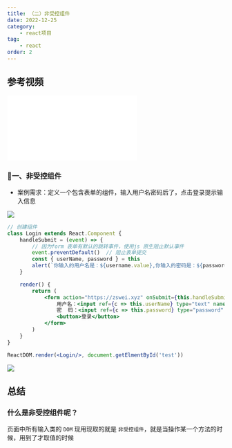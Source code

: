 ```yaml
---
title: （二）非受控组件
date: 2022-12-25
category:
    - react项目
tag: 
    - react
order: 2
---
```


## 参考视频
<iframe src="//player.bilibili.com/player.html?aid=798144910&bvid=BV1wy4y1D7JT&cid=266611422&page=33" scrolling="no" border="0" frameborder="no" framespacing="0" allowfullscreen="true"> </iframe>

### 🎄一、非受控组件
- 案例需求：定义一个包含表单的组件，输入用户名密码后了，点击登录提示输入信息

![](https://image.zswei.xyz/img/202301302155184.png)

```jsx
// 创建组件
class Login extends React.Component {
    handleSubmit = (event) => {
        // 因为form 表单有默认的跳转事件，使用js 原生阻止默认事件
        event.preventDefault()  // 阻止表单提交
        const { userName, password } = this
        alert(`你输入的用户名是：${username.value},你输入的密码是：${password.value}`)
    }

    render() {
        return (
            <form action="https://zswei.xyz" onSubmit={this.handleSubmit}>
                用户名：<input ref={c => this.userName} type="text" name="userName"/>
                密  码：<input ref={c => this.password} type="password" name="password"/>
                <button>登录</button>
            </form>
        )
    }
}

ReactDOM.render(<Login/>, document.getElmentById('test'))
```

![](https://image.zswei.xyz/img/202302012103966.png)

## 总结
### 什么是非受控组件呢？
页面中所有输入类的 `DOM` 现用现取的就是 `非受控组件`，就是当操作某一个方法的时候，用到了才取值的时候
